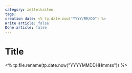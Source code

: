 ```yaml
---
category: zettelkasten
tags: 
creation date: <% tp.date.now("YYYY/MM/DD") %>
Write article: false
Done article: false
---
```

# Title

<% tp.file.rename(tp.date.now("YYYYMMDDHHmmss")) %>

